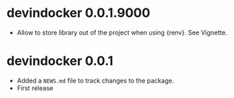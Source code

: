 # devindocker 0.0.1.9000

* Allow to store library out of the project when using {renv}. See Vignette.

# devindocker 0.0.1

* Added a `NEWS.md` file to track changes to the package.
* First release
